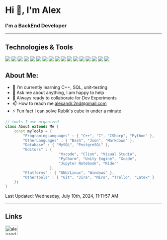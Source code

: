 <h1 align="left">Hi 👋, I'm Alex</h1>
<h3 align="left">I'm a BackEnd Developer</h3>

---

## Technologies & Tools
![](https://img.shields.io/badge/OS-Linux-informational?style=flat&logo=linux&logoColor=white&color=623ce4)
![](https://img.shields.io/badge/OS-macOs-informational?style=flat&logo=macos&logoColor=white&color=623ce4)
![](https://img.shields.io/badge/OS-Windows-informational?style=flat&logo=windows&logoColor=white&color=623ce4)
![](https://img.shields.io/badge/Editor-IntelliJ_IDEA-informational?style=flat&logo=intellij-idea&logoColor=white&color=623ce4)
![](https://img.shields.io/badge/Tools-Git-informational?style=flat&logo=git&logoColor=white&color=623ce4)
![](https://img.shields.io/badge/Tools-Jira-informational?style=flat&logo=jira&logoColor=white&color=623ce4)
![](https://img.shields.io/badge/Editor-VSCode-informational?style=flat&logo=vscode&logoColor=white&color=623ce4)
![](https://img.shields.io/badge/Editor-Jupyter-informational?style=flat&logo=Jupyter&logoColor=white&color=623ce4)
![](https://img.shields.io/badge/Code-Python-informational?style=flat&logo=python&logoColor=white&color=623ce4)
![](https://img.shields.io/badge/Code-PowerShell-informational?style=flat&logo=powershell&logoColor=white&color=623ce4)
![](https://img.shields.io/badge/Code-CSharp-informational?style=flat&logo=csharp&logoColor=white&color=623ce4)
![](https://img.shields.io/badge/Code-C++-informational?style=flat&logo=cplusplus&logoColor=white&color=623ce4)
![](https://img.shields.io/badge/Code-C-informational?style=flat&logo=c&logoColor=white&color=623ce4)
![](https://img.shields.io/badge/Code-Make-informational?style=flat&logo=cmake&logoColor=white&color=623ce4)
![](https://img.shields.io/badge/Shell-Bash-informational?style=flat&logo=gnu-bash&logoColor=white&color=623ce4)
![](https://img.shields.io/badge/Tools-PostgreSQL-informational?style=flat&logo=postgresql&logoColor=white&color=623ce4)
![](https://img.shields.io/badge/Tools-MySQL-informational?style=flat&logo=MYSQL&logoColor=white&color=623ce4)

## About Me:

- 🌱 I’m currently learning C++, SQL, unit-testing
- 💬 Ask me about anything, I am happy to help 
- :rocket: Always ready to collaborate for Dev Experiments
- 📫 How to reach me alexandr.2nd@gmail.com
- ⚡ Fun fact I can solve Rubik's cube in under a minute


<!-- <h3 align="left">Languages and Tools:</h3>
<p align="left"> <a href="https://www.cprogramming.com/" target="_blank" rel="noreferrer"> <img src="https://raw.githubusercontent.com/devicons/devicon/master/icons/c/c-original.svg" alt="c" width="40" height="40"/> </a> <a href="https://www.w3schools.com/cpp/" target="_blank" rel="noreferrer"> <img src="https://raw.githubusercontent.com/devicons/devicon/master/icons/cplusplus/cplusplus-original.svg" alt="cplusplus" width="40" height="40"/> </a> <a href="https://www.w3schools.com/cs/" target="_blank" rel="noreferrer"> <img src="https://raw.githubusercontent.com/devicons/devicon/master/icons/csharp/csharp-original.svg" alt="csharp" width="40" height="40"/> </a> <a href="https://www.mysql.com/" target="_blank" rel="noreferrer"> <img src="https://raw.githubusercontent.com/devicons/devicon/master/icons/mysql/mysql-original-wordmark.svg" alt="mysql" width="40" height="40"/> </a> <a href="https://www.postgresql.org" target="_blank" rel="noreferrer"> <img src="https://raw.githubusercontent.com/devicons/devicon/master/icons/postgresql/postgresql-original-wordmark.svg" alt="postgresql" width="40" height="40"/> </a> <a href="https://www.python.org" target="_blank" rel="noreferrer"> <img src="https://raw.githubusercontent.com/devicons/devicon/master/icons/python/python-original.svg" alt="python" width="40" height="40"/> </a> <a href="https://unity.com/" target="_blank" rel="noreferrer"> <img src="https://www.vectorlogo.zone/logos/unity3d/unity3d-icon.svg" alt="unity" width="40" height="40"/> </a> </p> -->


```dart 
// tools I use organized 
class About extends Me { 
    const myTools = { 
        "ProgramingLanguages" : { "C++", "C", "CSharp", "Python" }, 
        "OtherLanguages" : { "Bash", "Json", "Markdown" }, 
        "Database" : { "MySQL", "PostgreSQL" }, 
        "Editors" : {
                        "Vscode", "Clion", "Visual Studio",
                        "PyCharm", "Unity Engine", "Xcode",
                        "Jupyter Notebook", "Rider" 
                    }, 
        "Platforms" : { "GNU/Linux", "Windows" }, 
        "OtherTools" : { "Git", "Jira", "Miro", "Trello", "Latex" } 
    }; 
} 
```


<!-- TESTS -->

<!-- <h3 align="left">Environments i work with:</h3> -->

<!-- <p align = "center">
    <img src="https://github-readme-stats.vercel.app/api/top-langs?username=sanyakor&show_icons=true&locale=en&layout=compact" alt="sanyakor" />
    <img src="https://github-readme-stats.vercel.app/api?username=sanyakor&show_icons=true&locale=en" alt="sanyakor" />
</p> -->

<!-- <p align = "center">
    <img  src = "https://github-readme-stats.vercel.app/api?username=sanyakor&show_icons=true&theme=default">
    <img src = "https://github-readme-stats.vercel.app/api/top-langs/?username=sanyakor&hide=html,jupyter%20notebook,css,java,shaderlab,kotlin,hlsl&theme=default">
</p> -->


<!-- <table>
  <tr>
    <td valign="top"><img src="https://github-readme-stats.vercel.app/api/top-langs/?username=sanyakor&layout=compact&show_icons=true&hide=jupyter%20notebook&theme=default"/></td>
    <td valign="top"><img src="https://github-readme-stats.vercel.app/api?username=sanyakortheme=default""/></td>
  </tr>
</table> -->

<!-- TESTS -->

<!-- <div>
  <img height="170" align="left" src="https://github-readme-stats.vercel.app/api?username=sanyakor&count_private=true&include_all_commits=true" />
  <img src="https://github-readme-stats.vercel.app/api/top-langs/?username=sanyakor&layout=compact&hide=jupyter%20notebook&theme=default" />
</div> -->


<!-- <table style="border: none;"> 
    <tr style="border: none;"> 
        <td style="border: none;" valign="top"><img src="https://github-readme-stats.vercel.app/api/top-langs/?username=SanyaKor&layout=compact&show_icons=true&hide=jupyter%20notebook"/></td> 
        <td valign="top"><img src="https://github-readme-stats.vercel.app/api?username=SanyaKor&show_icons=truecount_private=true&include_all_commits=true"/></td> 
    </tr> 
</table> -->

<!-- 
## Github Stats
<a href='https://github.com/rahul-jha98/github-stats-transparent'>
  
![Stats Overview](https://raw.githubusercontent.com/SanyaKor/github-stats-transparent/output/generated/overview.svg)
![Most Used Languages](https://raw.githubusercontent.com/SanyaKor/github-stats-transparent/output/generated/languages.svg)

</a>




---

## Recent GitHub Activity

<!--RECENT_ACTIVITY:start-->
<!--RECENT_ACTIVITY:end-->


<!--RECENT_ACTIVITY:last_update-->
Last Updated: Wednesday, July 10th, 2024, 11:11:57 AM
<!--RECENT_ACTIVITY:last_update_end-->

---

## Links


<p align="left">
<a href="https://linkedin.com/in/alexandr-lebedev-9b243a232" target="blank"><img align="center" src="https://raw.githubusercontent.com/rahuldkjain/github-profile-readme-generator/master/src/images/icons/Social/linked-in-alt.svg" alt="alexandr-lebedev-9b243a232" height="30" width="40" /></a>
<!--<a href="https://stackoverflow.com/users/18620665" target="blank"><img align="center" src="https://raw.githubusercontent.com/rahuldkjain/github-profile-readme-generator/master/src/images/icons/Social/stack-overflow.svg" alt="18620665" height="30" width="40" /></a>
<a href="https://www.leetcode.com/allebedev" target="blank"><img align="center" src="https://raw.githubusercontent.com/rahuldkjain/github-profile-readme-generator/master/src/images/icons/Social/leet-code.svg" alt="allebedev" height="30" width="40" /></a>-->
</p>




<!-- Badges -->
[push]: https://github.com/SanyaKor/SanyaKor/blob/main/images/push_smaller2.png

[pr_merged]: https://github.com/SanyaKor/SanyaKor/blob/main/images/pr_merged2.jpg
[pr_canceled]: https://github.com/SanyaKor/SanyaKor/blob/main/images/pr_canceled2.jpg
[pr_opened]: https://github.com/SanyaKor/SanyaKor/blob/main/images/pr_opened2.jpg

[forked]: https://github.com/SanyaKor/SanyaKor/blob/main/images/forked_smaller2.jpg

[issue_opened]:  https://github.com/SanyaKor/SanyaKor/blob/main/images/issue_opened2.jpg
[issue_closed]:  https://github.com/SanyaKor/SanyaKor/blob/main/images/issue_closed2.jpg

[star]:  https://github.com/SanyaKor/SanyaKor/blob/main/images/star2.jpg

[msg]:  https://github.com/SanyaKor/SanyaKor/blob/main/images/msg2.jpg

[people]:  https://github.com/SanyaKor/SanyaKor/blob/main/images/people2.jpg

[release]:  https://github.com/SanyaKor/SanyaKor/blob/main/images/release2.jpg

[create_repo]:  https://github.com/SanyaKor/SanyaKor/blob/main/images/create_repo2.jpg

[requestedchanges]: https://github.com/SanyaKor/SanyaKor/blob/main/images/requested_changes2.jpg
[approvedchanges]: https://github.com/SanyaKor/SanyaKor/blob/main/images/changes_approved2.jpg

[wiki]: https://github.com/SanyaKor/SanyaKor/blob/main/images/wiki2.jpg
